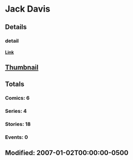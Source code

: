 # Jack  Davis 
## Details
### detail
#### [Link](http://marvel.com/comics/creators/1661/jack_davis?utm_campaign=apiRef&utm_source=225578a89fc76f3d20fbffda5d17a88d)
## [Thumbnail](http://i.annihil.us/u/prod/marvel/i/mg/b/40/image_not_available.jpg)
## Totals
### Comics: 6
### Series: 4
### Stories: 18
### Events: 0
## Modified: 2007-01-02T00:00:00-0500